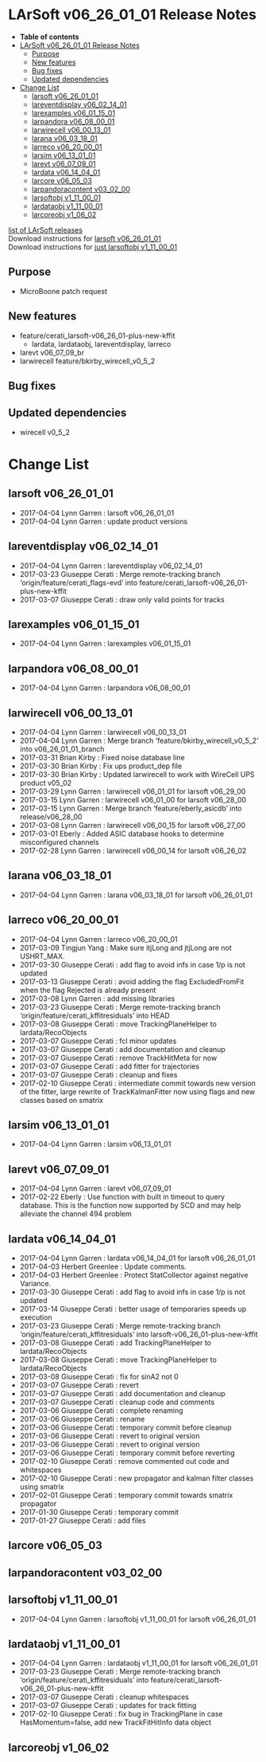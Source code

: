 LArSoft v06\_26\_01\_01 Release Notes
=============================================================================

-   **Table of contents**
-   [LArSoft v06\_26\_01\_01 Release Notes](#LArSoft-v06_26_01_01-Release-Notes)
    -   [Purpose](#Purpose)
    -   [New features](#New-features)
    -   [Bug fixes](#Bug-fixes)
    -   [Updated dependencies](#Updated-dependencies)
-   [Change List](#Change-List)
    -   [larsoft v06\_26\_01\_01](#larsoft-v06_26_01_01)
    -   [lareventdisplay v06\_02\_14\_01](#lareventdisplay-v06_02_14_01)
    -   [larexamples v06\_01\_15\_01](#larexamples-v06_01_15_01)
    -   [larpandora v06\_08\_00\_01](#larpandora-v06_08_00_01)
    -   [larwirecell v06\_00\_13\_01](#larwirecell-v06_00_13_01)
    -   [larana v06\_03\_18\_01](#larana-v06_03_18_01)
    -   [larreco v06\_20\_00\_01](#larreco-v06_20_00_01)
    -   [larsim v06\_13\_01\_01](#larsim-v06_13_01_01)
    -   [larevt v06\_07\_09\_01](#larevt-v06_07_09_01)
    -   [lardata v06\_14\_04\_01](#lardata-v06_14_04_01)
    -   [larcore v06\_05\_03](#larcore-v06_05_03)
    -   [larpandoracontent v03\_02\_00](#larpandoracontent-v03_02_00)
    -   [larsoftobj v1\_11\_00\_01](#larsoftobj-v1_11_00_01)
    -   [lardataobj v1\_11\_00\_01](#lardataobj-v1_11_00_01)
    -   [larcoreobj v1\_06\_02](#larcoreobj-v1_06_02)

[list of LArSoft releases](LArSoft_release_list)\
Download instructions for [larsoft v06\_26\_01\_01](http://scisoft.fnal.gov/scisoft/bundles/larsoft/v06_26_01_01/larsoft-v06_26_01_01.html)\
Download instructions for [just larsoftobj v1\_11\_00\_01](http://scisoft.fnal.gov/scisoft/bundles/larsoftobj/v1_11_00_01/larsoftobj-v1_11_00_01.html)

Purpose
--------------------

-   MicroBoone patch request

New features
------------------------------

-   feature/cerati\_larsoft-v06\_26\_01-plus-new-kffit
    -   lardata, lardataobj, lareventdisplay, larreco
-   larevt v06\_07\_09\_br
-   larwirecell feature/bkirby\_wirecell\_v0\_5\_2

Bug fixes
------------------------

Updated dependencies
----------------------------------------------

-   wirecell v0\_5\_2

Change List
============================

larsoft v06\_26\_01\_01
-------------------------------------------------

-   2017-04-04 Lynn Garren : larsoft v06\_26\_01\_01
-   2017-04-04 Lynn Garren : update product versions

lareventdisplay v06\_02\_14\_01
-----------------------------------------------------------------

-   2017-04-04 Lynn Garren : lareventdisplay v06\_02\_14\_01
-   2017-03-23 Giuseppe Cerati : Merge remote-tracking branch ‘origin/feature/cerati\_flags-evd’ into feature/cerati\_larsoft-v06\_26\_01-plus-new-kffit
-   2017-03-07 Giuseppe Cerati : draw only valid points for tracks

larexamples v06\_01\_15\_01
---------------------------------------------------------

-   2017-04-04 Lynn Garren : larexamples v06\_01\_15\_01

larpandora v06\_08\_00\_01
-------------------------------------------------------

-   2017-04-04 Lynn Garren : larpandora v06\_08\_00\_01

larwirecell v06\_00\_13\_01
---------------------------------------------------------

-   2017-04-04 Lynn Garren : larwirecell v06\_00\_13\_01
-   2017-04-04 Lynn Garren : Merge branch ‘feature/bkirby\_wirecell\_v0\_5\_2’ into v06\_26\_01\_01\_branch
-   2017-03-31 Brian Kirby : Fixed noise database line
-   2017-03-30 Brian Kirby : Fix ups product\_dep file
-   2017-03-30 Brian Kirby : Updated larwirecell to work with WireCell UPS product v05\_02
-   2017-03-29 Lynn Garren : larwirecell v06\_01\_01 for larsoft v06\_29\_00
-   2017-03-15 Lynn Garren : larwirecell v06\_01\_00 for larsoft v06\_28\_00
-   2017-03-15 Lynn Garren : Merge branch ‘feature/eberly\_asicdb’ into release/v06\_28\_00
-   2017-03-08 Lynn Garren : larwirecell v06\_00\_15 for larsoft v06\_27\_00
-   2017-03-01 Eberly : Added ASIC database hooks to determine misconfigured channels
-   2017-02-28 Lynn Garren : larwirecell v06\_00\_14 for larsoft v06\_26\_02

larana v06\_03\_18\_01
-----------------------------------------------

-   2017-04-04 Lynn Garren : larana v06\_03\_18\_01 for larsoft v06\_26\_01\_01

larreco v06\_20\_00\_01
-------------------------------------------------

-   2017-04-04 Lynn Garren : larreco v06\_20\_00\_01
-   2017-03-09 Tingjun Yang : Make sure itjLong and jtjLong are not USHRT\_MAX.
-   2017-03-30 Giuseppe Cerati : add flag to avoid infs in case 1/p is not updated
-   2017-03-13 Giuseppe Cerati : avoid adding the flag ExcludedFromFit when the flag Rejected is already present
-   2017-03-08 Lynn Garren : add missing libraries
-   2017-03-23 Giuseppe Cerati : Merge remote-tracking branch ‘origin/feature/cerati\_kffitresiduals’ into HEAD
-   2017-03-08 Giuseppe Cerati : move TrackingPlaneHelper to lardata/RecoObjects
-   2017-03-07 Giuseppe Cerati : fcl minor updates
-   2017-03-07 Giuseppe Cerati : add documentation and cleanup
-   2017-03-07 Giuseppe Cerati : remove TrackHitMeta for now
-   2017-03-07 Giuseppe Cerati : add fitter for trajectories
-   2017-03-07 Giuseppe Cerati : cleanup and fixes
-   2017-02-10 Giuseppe Cerati : intermediate commit towards new version of the fitter, large rewrite of TrackKalmanFitter now using flags and new classes based on smatrix

larsim v06\_13\_01\_01
-----------------------------------------------

-   2017-04-04 Lynn Garren : larsim v06\_13\_01\_01

larevt v06\_07\_09\_01
-----------------------------------------------

-   2017-04-04 Lynn Garren : larevt v06\_07\_09\_01
-   2017-02-22 Eberly : Use function with built in timeout to query database. This is the function now supported by SCD and may help alleviate the channel 494 problem

lardata v06\_14\_04\_01
-------------------------------------------------

-   2017-04-04 Lynn Garren : lardata v06\_14\_04\_01 for larsoft v06\_26\_01\_01
-   2017-04-03 Herbert Greenlee : Update comments.
-   2017-04-03 Herbert Greenlee : Protect StatCollector against negative Variance.
-   2017-03-30 Giuseppe Cerati : add flag to avoid infs in case 1/p is not updated
-   2017-03-14 Giuseppe Cerati : better usage of temporaries speeds up execution
-   2017-03-23 Giuseppe Cerati : Merge remote-tracking branch ‘origin/feature/cerati\_kffitresiduals’ into larsoft-v06\_26\_01-plus-new-kffit
-   2017-03-08 Giuseppe Cerati : add TrackingPlaneHelper to lardata/RecoObjects
-   2017-03-08 Giuseppe Cerati : move TrackingPlaneHelper to lardata/RecoObjects
-   2017-03-08 Giuseppe Cerati : fix for sinA2 not 0
-   2017-03-07 Giuseppe Cerati : revert
-   2017-03-07 Giuseppe Cerati : add documentation and cleanup
-   2017-03-07 Giuseppe Cerati : cleanup code and comments
-   2017-03-06 Giuseppe Cerati : complete renaming
-   2017-03-06 Giuseppe Cerati : rename
-   2017-03-06 Giuseppe Cerati : temporary commit before cleanup
-   2017-03-06 Giuseppe Cerati : revert to original version
-   2017-03-06 Giuseppe Cerati : revert to original version
-   2017-03-06 Giuseppe Cerati : temporary commit before reverting
-   2017-02-10 Giuseppe Cerati : remove commented out code and whitespaces
-   2017-02-10 Giuseppe Cerati : new propagator and kalman filter classes using smatrix
-   2017-02-01 Giuseppe Cerati : temporary commit towards smatrix propagator
-   2017-01-30 Giuseppe Cerati : temporary commit
-   2017-01-27 Giuseppe Cerati : add files

larcore v06\_05\_03
------------------------------------------

larpandoracontent v03\_02\_00
--------------------------------------------------------------

larsoftobj v1\_11\_00\_01
-----------------------------------------------------

-   2017-04-04 Lynn Garren : larsoftobj v1\_11\_00\_01 for larsoft v06\_26\_01\_01

lardataobj v1\_11\_00\_01
-----------------------------------------------------

-   2017-04-04 Lynn Garren : lardataobj v1\_11\_00\_01 for larsoft v06\_26\_01\_01
-   2017-03-23 Giuseppe Cerati : Merge remote-tracking branch ‘origin/feature/cerati\_kffitresiduals’ into feature/cerati\_larsoft-v06\_26\_01-plus-new-kffit
-   2017-03-07 Giuseppe Cerati : cleanup whitespaces
-   2017-03-07 Giuseppe Cerati : updates for track fitting
-   2017-02-10 Giuseppe Cerati : fix bug in TrackingPlane in case HasMomentum=false, add new TrackFitHitInfo data object

larcoreobj v1\_06\_02
----------------------------------------------
